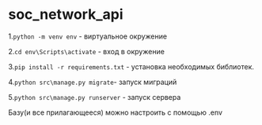 # soc_network_api

1.`python -m venv env` - виртуальное окружение

2.`cd env\Scripts\activate` - вход в окружение

3.`pip install -r requirements.txt` - установка необходимых библиотек. 

4.`python src\manage.py migrate`- запуск миграций 

5.`python src\manage.py runserver` - запуск сервера

Базу(и все прилагающееся) можно настроить с помощью .env